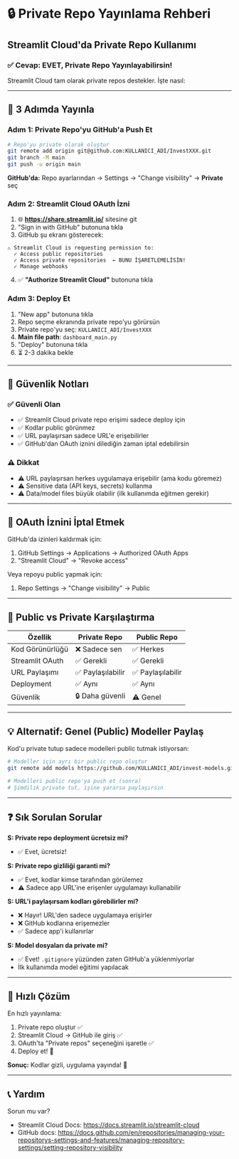 # 🔒 Private Repo Yayınlama Rehberi

## Streamlit Cloud'da Private Repo Kullanımı

### ✅ Cevap: EVET, Private Repo Yayınlayabilirsin!

Streamlit Cloud tam olarak private repos destekler. İşte nasıl:

---

## 🚀 3 Adımda Yayınla

### Adım 1: Private Repo'yu GitHub'a Push Et

```bash
# Repo'yu private olarak oluştur
git remote add origin git@github.com:KULLANICI_ADI/InvestXXX.git
git branch -M main
git push -u origin main
```

**GitHub'da:** Repo ayarlarından → Settings → "Change visibility" → **Private** seç

### Adım 2: Streamlit Cloud OAuth İzni

1. 🌐 **https://share.streamlit.io/** sitesine git
2. "Sign in with GitHub" butonuna tıkla
3. GitHub şu ekranı gösterecek:

```
⚠️ Streamlit Cloud is requesting permission to:
  ✓ Access public repositories
  ✓ Access private repositories  ← BUNU İŞARETLEMELİSİN!
  ✓ Manage webhooks
```

4. ✅ **"Authorize Streamlit Cloud"** butonuna tıkla

### Adım 3: Deploy Et

1. "New app" butonuna tıkla
2. Repo seçme ekranında private repo'yu görürsün
3. Private repo'yu seç: `KULLANICI_ADI/InvestXXX`
4. **Main file path**: `dashboard_main.py`
5. "Deploy" butonuna tıkla
6. ⏳ 2-3 dakika bekle

---

## 🔐 Güvenlik Notları

### ✅ Güvenli Olan
- ✅ Streamlit Cloud private repo erişimi sadece deploy için
- ✅ Kodlar public görünmez
- ✅ URL paylaşırsan sadece URL'e erişebilirler
- ✅ GitHub'dan OAuth iznini dilediğin zaman iptal edebilirsin

### ⚠️ Dikkat
- ⚠️ URL paylaşırsan herkes uygulamaya erişebilir (ama kodu göremez)
- ⚠️ Sensitive data (API keys, secrets) kullanma
- ⚠️ Data/model files büyük olabilir (ilk kullanımda eğitmen gerekir)

---

## 🎯 OAuth İznini İptal Etmek

GitHub'da izinleri kaldırmak için:
1. GitHub Settings → Applications → Authorized OAuth Apps
2. "Streamlit Cloud" → "Revoke access"

Veya repoyu public yapmak için:
1. Repo Settings → "Change visibility" → Public

---

## 🔄 Public vs Private Karşılaştırma

| Özellik | Private Repo | Public Repo |
|---------|-------------|------------|
| Kod Görünürlüğü | ❌ Sadece sen | ✅ Herkes |
| Streamlit OAuth | ✅ Gerekli | ✅ Gerekli |
| URL Paylaşımı | ✅ Paylaşılabilir | ✅ Paylaşılabilir |
| Deployment | ✅ Aynı | ✅ Aynı |
| Güvenlik | 🔒 Daha güvenli | ⚠️ Genel |

---

## 💡 Alternatif: Genel (Public) Modeller Paylaş

Kod'u private tutup sadece modelleri public tutmak istiyorsan:

```bash
# Modeller için ayrı bir public repo oluştur
git remote add models https://github.com/KULLANICI_ADI/invest-models.git

# Modelleri public repo'ya push et (sonra)
# Şimdilik private tut, işine yararsa paylaşırsın
```

---

## ❓ Sık Sorulan Sorular

**S: Private repo deployment ücretsiz mi?**
- ✅ Evet, ücretsiz!

**S: Private repo gizliliği garanti mi?**
- ✅ Evet, kodlar kimse tarafından görülemez
- ⚠️ Sadece app URL'ine erişenler uygulamayı kullanabilir

**S: URL'i paylaşırsam kodları görebilirler mi?**
- ❌ Hayır! URL'den sadece uygulamaya erişirler
- ❌ GitHub kodlarına erişemezler
- ✅ Sadece app'i kullanırlar

**S: Model dosyaları da private mi?**
- ✅ Evet! `.gitignore` yüzünden zaten GitHub'a yüklenmiyorlar
- İlk kullanımda model eğitimi yapılacak

---

## 🎯 Hızlı Çözüm

En hızlı yayınlama:
1. Private repo oluştur ✅
2. Streamlit Cloud → GitHub ile giriş ✅
3. OAuth'ta "Private repos" seçeneğini işaretle ✅
4. Deploy et! 🚀

**Sonuç:** Kodlar gizli, uygulama yayında! 🎉

---

## 📞 Yardım

Sorun mu var?
- Streamlit Cloud Docs: https://docs.streamlit.io/streamlit-cloud
- GitHub docs: https://docs.github.com/en/repositories/managing-your-repositorys-settings-and-features/managing-repository-settings/setting-repository-visibility

